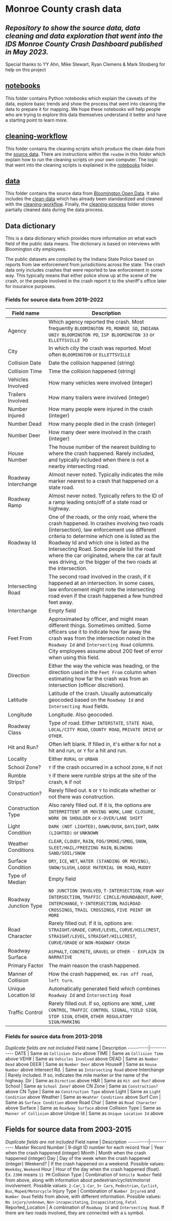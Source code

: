 # Monroe County crash data 
*Repository to show the source data, data cleaning and data exploration that went into the IDS Monroe County Crash Dashboard published in May 2023.*
----
Special thanks to YY Ahn, Mike Stewart, Ryan Clemens & Mark Stosberg for help on this project

## [notebooks](notebooks)
This folder contains Python notebooks which explain the caveats of the data, explore basic trends and show the process that went into cleaning the data to prepare it for mapping. We hope these notebooks will help people who are trying to explore this data themselves understand it better and have a starting point to learn more.

## [cleaning-workflow](cleaning-workflow)
This folder contains the cleaning scripts which produce the clean data from the [source data](source-data). There are instructions within the `readme` in this folder which explain how to run the cleaning scripts on your own computer. The logic that went into the cleaning scripts is explained in the [notebooks](notebooks) folder.

## [data](data)
This folder contains the source data from [Bloomington Open Data](https://data.bloomington.in.gov/dataset/traffic-data). It also includes the [clean-data](data/clean-data/) which has already been standardized and cleaned with the [cleaning-workflow](cleaning-workflow). Finally, the [cleaning-process](data/cleaning-process/) folder stores partially cleaned data during the data process.

## Data dictionary
This is a data dictionary which provides more information on what each field of the public data means. The dictionary is based on interviews with Bloomington city employees. 

The public datasets are compiled by the Indiana State Police based on reports from law enforcement from jurisdictions across the state. The crash data only includes crashes that were reported to law enforcement in some way. This typically means that either police show up at the scene of the crash, or the people involved in the crash report it to the sheriff's office later for insurance purposes. 

### Fields for source data from 2019-2022

Field name | Description
----------|------------
Agency | Which agency reported the crash. Most frequently `BLOOMINGTON PD`, `MONROE SD`, `INDIANA UNIV BLOOMINGTON PD`, `ISP BLOOMINGTON 33` or `ELLETTSVILLE PD`
City | In which city the crash was reported. Most often `BLOOMINGTON` or `ELLETTSVILLE`
Collision Date | Date the collision happened (string)
Collision Time | Time the collision happened (string)
Vehicles Involved | How many vehicles were involved (integer)
Trailers Involved | How many trailers were involved (integer)
Number Injured | How many people were injured in the crash (integer)
Number Dead | How many people died in the crash (integer)
Number Deer | How many deer were involved in the crash (integer)
House Number | The house number of the nearest building to where the crash happened. Rarely included, and typically included when there is not a nearby intersecting road.
Roadway Interchange | Almost never noted. Typically indicates the mile marker nearest to a crash that happened on a state road.
Roadway Ramp | Almost never noted. Typically refers to the ID of a ramp leading onto/off of a state road or highway.
Roadway Id | One of the roads, or the only road, where the crash happened. In crashes involving two roads (intersection), law enforcement use different criteria to determine which one is listed as the Roadway Id and which one is listed as the Intersecting Road. Some people list the road where the car originated, where the car at fault was driving, or the bigger of the two roads at the intersection.
Intersecting Road | The second road involved in the crash, if it happened at an intersection. In some cases, law enforcement might note the intersecting road even if the crash happened a few hundred feet away. 
Interchange | Empty field
Feet From | Approximated by officer, and might mean different things. Sometimes omitted. Some officers use it to indicate how far away the crash was from the intersection noted in the `Roadway Id` and `Intersecting Road` columns. City employees assume about 200 feet of error when using this field.
Direction | Either the way the vehicle was heading, or the direction used in the `Feet From` column when estimating how far the crash was from an intersection (officer discretion).
Latitude | Latitude of the crash. Usually automatically geocoded based on the `Roadway Id` and `Intersecting Road` fields.
Longitude | Longitude. Also geocoded.
Roadway Class | Type of road. Either `INTERSTATE`, `STATE ROAD`, `LOCAL/CITY ROAD`, `COUNTY ROAD`, `PRIVATE DRIVE` or `OTHER`.
Hit and Run? | Often left blank. If filled in, it's either `N` for not a hit and run, or `Y` for a hit and run.
Locality | Either `RURAL` or `URBAN`
School Zone? | `Y` if the crash occurred in a school zone, `N` if not
Rumble Strips? | `Y` if there were rumble strips at the site of the crash, `N` if not
Construction? | Rarely filled out. `N` or `Y` to indicate whether or not there was construction.
Construction Type | Also rarely filled out. If it is, the options are `INTERMITTENT OR MOVING WORK`, `LANE CLOSURE`, `WORK ON SHOULDER` or `X-OVER/LANE SHIFT`
Light Condition | `DARK (NOT LIGHTED)`, `DAWN/DUSK`, `DAYLIGHT`, `DARK (LIGHTED)` or `UNKNOWN`
Weather Conditions | `CLEAR`, `CLOUDY`, `RAIN`, `FOG/SMOKE/SMOG`, `SNOW`, `SLEET/HAIL/FREEZING RAIN`, `BLOWING SAND/SOIL/SNOW`
Surface Condition | `DRY`, `ICE`, `WET`, `WATER (STANDING OR MOVING)`, `SNOW/SLUSH`, `LOOSE MATERIAL ON ROAD`, `MUDDY`
Type of Median | Empty field
Roadway Junction Type | `NO JUNCTION INVOLVED`, `T-INTERSECTION`, `FOUR-WAY INTERSECTION`, `TRAFFIC CIRCLE/ROUNDABOUT`, `RAMP`, `INTERCHANGE`, `Y-INTERSECTION`, `RAILROAD CROSSINGS`, `TRAIL CROSSINGS`, `FIVE POINT OR MORE`
Road Character | Rarely filled out. If it is, options are: `STRAIGHT/GRADE`, `CURVE/LEVEL`, `CURVE/HILLCREST`, `STRAIGHT/LEVEL`, `STRAIGHT/HILLCREST`, `CURVE/GRADE` or `NON-ROADWAY CRASH`
Roadway Surface | `ASPHALT`, `CONCRETE`, `GRAVEL` or `OTHER - EXPLAIN IN NARRATIVE`
Primary Factor | The main reason the crash happened. 
Manner of Collision | How the crash happened, ex. `ran off road`, `left turn`.
Unique Location Id | Automatically generated field which combines `Roadway Id` and `Intersecting Road`
Traffic Control | Rarely filled out. If so, options are: `NONE`, `LANE CONTROL`, `TRAFFIC CONTROL SIGNAL`, `YIELD SIGN`, `STOP SIGN`, `OTHER`, `OTHER REGULATORY SIGN/MARKING`

### Fields for source data from 2013-2018
*Duplicate fields are not included*
Field name | Description
----------|------------
DATE | Same as `Collision Date` above
TIME | Same as `Collision Time` above
VEH# | Same as `Vehicles Involved` above
DEAD | Same as `Number Dead` above
DEER | Same as `Number Deer` above
House# | Same as `House Number` above
Intersect Rd. | Same as `Intersecting Road` above
Interchange | Rarely included. If so, indicates the mile marker or the name of the highway.
Dir | Same as `Direction` above
H&R | Same as `Hit and Run?` above
School | Same as `School Zone?` above
CN Zone | Same as `Construction?` above
CN Type | Same as `Construction Type` above
Light | Same as `Light Condition` above
Weather | Same as `Weahter Conditions` above
Surf Con | Same as `Surface Condition` above
Road Char | Same as `Road Character` above
Surface | Same as `Roadway Surface` above
Collision Type | Same as `Manner of Collision` above
Unique Id | Same as `Unique Location Id` above

## Fields for source data from 2003-2015
*Duplicate fields are not included*
Field name | Description
----------|------------
Master Record Number | 9-digit ID number for each record
Year | Year when the crash happened (integer)
Month | Month when the crash happened (integer)
Day | Day of the week when the crash happened (integer) 
Weekend? | If the crash happened on a weekend. Possible values: `Weekday`, `Weekend`
Hour | Hour of the day when the crash happened (float). Ex. `2300` means `11 PM`
Collision Type | Combination of `Vehicle Number` field from above, along with information about pedestrian/cyclist/motorist involvement. Possible values: `2-Car`, `1-Car`, `3+ Cars`, `Pedestrian`, `Cyclist`, `Bus`, `Moped/Motorcycle`
Injury Type | Combination of `Number Injured` and `Number Dead` fields from above, with different information. Possible values: `No injury/unknown`, `Non-incapacitating`, `Incapacitating`, `Fatal`
Reported_Location | A combination of `Roadway Id` and `Intersecting Road`. If there are two roads involved, they are connected with a `&` symbol. 